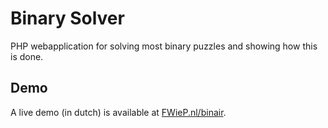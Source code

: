 # Binary Solver

PHP webapplication for solving most binary puzzles and showing how this is done.

## Demo

A live demo (in dutch) is available at [FWieP.nl/binair][1].

[1]: https://www.fwiep.nl/binair
